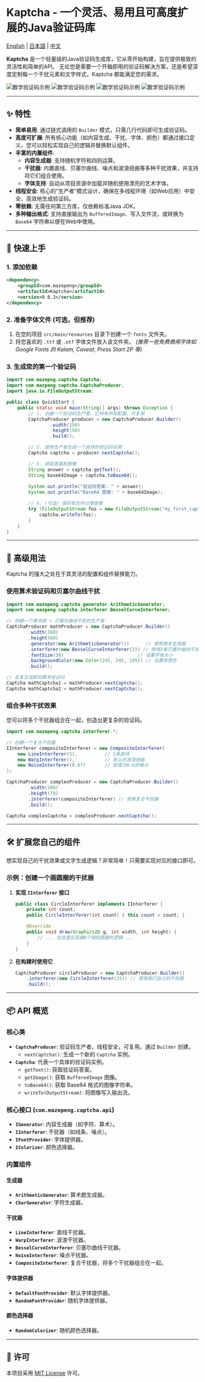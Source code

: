 
# Kaptcha - 一个灵活、易用且可高度扩展的Java验证码库

[English](../../README.md) |
[日本語](../ja/README.md) |
[中文](README.md)

**Kaptcha** 是一个轻量级的Java验证码生成库，它从零开始构建，旨在提供极致的灵活性和简单的API。
无论您是需要一个开箱即用的验证码解决方案，还是希望深度定制每一个干扰元素和文字样式，Kaptcha 都能满足您的需求。

![数学验证码示例](https://file.mazepeng.com/math_captcha_1.png)
![数学验证码示例](https://file.mazepeng.com/math_captcha_2.png)
![数学验证码示例](https://file.mazepeng.com/math_captcha_3.png)
![数学验证码示例](https://file.mazepeng.com/arithmetic_captcha.png)


---

## ✨ 特性

- **简单易用**: 通过链式调用的 `Builder` 模式，只需几行代码即可生成验证码。
- **高度可扩展**: 所有核心功能（如内容生成、干扰、字体、颜色）都通过接口定义，您可以轻松实现自己的逻辑并替换默认组件。
- **丰富的内置组件**:
    - **内容生成器**: 支持随机字符和四则运算。
    - **干扰器**: 内置直线、贝塞尔曲线、噪点和波浪扭曲等多种干扰效果，并支持将它们组合使用。
    - **字体支持**: 自动从项目资源中加载并随机使用漂亮的艺术字体。
- **线程安全**: 核心的“生产者”模式设计，确保在多线程环境（如Web应用）中安全、高效地生成验证码。
- **零依赖**: 无需任何第三方库，仅依赖标准Java JDK。
- **多种输出格式**: 支持直接输出为 `BufferedImage`、写入文件流，或转换为 `Base64` 字符串以便在Web中使用。

---

## 🚀 快速上手

### 1. 添加依赖 
```xml
<dependency>
    <groupId>com.mazepeng</groupId>
    <artifactId>Kaptcha</artifactId>
    <version>0.0.2</version>
</dependency>
```

### 2. 准备字体文件 (可选，但推荐)
1. 在您的项目 `src/main/resources` 目录下创建一个 `fonts` 文件夹。
2. 将您喜欢的 `.ttf` 或 `.otf` 字体文件放入该文件夹。
   *(推荐一些免费商用字体如 Google Fonts 的 Kalam, Caveat, Press Start 2P 等)*

### 3. 生成您的第一个验证码

```java
import com.mazepng.captcha.Captcha;
import com.mazpeng.captcha.CaptchaProducer;
import java.io.FileOutputStream;

public class QuickStart {
    public static void main(String[] args) throws Exception {
        // 1. 创建一个验证码生产者，它持有所有配置，可复用
        CaptchaProducer producer = new CaptchaProducer.Builder()
                .width(150)
                .height(50)
                .build();

        // 2. 使用生产者生成一个具体的验证码实例
        Captcha captcha = producer.nextCaptcha();

        // 3. 获取答案和图像
        String answer = captcha.getText();
        String base64Image = captcha.toBase64();
        
        System.out.println("验证码答案: " + answer);
        System.out.println("Base64 图像: " + base64Image);

        // 4. (可选) 保存到文件以便查看
        try (FileOutputStream fos = new FileOutputStream("my_first_captcha.png")) {
            captcha.writeTo(fos);
        }
    }
}
```

---

## 🎨 高级用法

Kaptcha 的强大之处在于其灵活的配置和组件替换能力。

### 使用算术验证码和贝塞尔曲线干扰

```java
import com.mazepeng.captcha.generator.ArithmeticGenerator;
import com.mazpeng.captcha.interferer.BesselCurveInterferer;

// 创建一个算术题 + 贝塞尔曲线干扰的生产者
CaptchaProducer mathProducer = new CaptchaProducer.Builder()
        .width(160)
        .height(60)
        .generator(new ArithmeticGenerator())      // 使用算术生成器
        .interferer(new BesselCurveInterferer(3)) // 使用3条贝塞尔曲线干扰
        .fontSize(38)                           // 设置字体大小
        .backgroundColor(new Color(245, 245, 245)) // 设置背景色
        .build();

// 反复生成新的算术验证码
Captcha mathCaptcha1 = mathProducer.nextCaptcha();
Captcha mathCaptcha2 = mathProducer.nextCaptcha();
```

### 组合多种干扰效果

您可以将多个干扰器组合在一起，创造出更复杂的验证码。

```java
import com.mazepeng.captcha.interferer.*;

// 创建一个复合干扰器
IInterferer compositeInterferer = new CompositeInterferer(
    new LineInterferer(5),          // 5条直线
    new WarpInterferer(),           // 默认的波浪扭曲
    new NoiseInterferer(0.6f)       // 密度为0.6的噪点
);

CaptchaProducer complexProducer = new CaptchaProducer.Builder()
        .width(200)
        .height(70)
        .interferer(compositeInterferer) // 使用复合干扰器
        .build();

Captcha complexCaptcha = complexProducer.nextCaptcha();
```

---

## 🛠️ 扩展您自己的组件

想实现自己的干扰效果或文字生成逻辑？非常简单！只需要实现对应的接口即可。

### 示例：创建一个画圆圈的干扰器

1.  **实现 `IInterferer` 接口**
    ```java
    public class CircleInterferer implements IInterferer {
        private int count;
        public CircleInterferer(int count) { this.count = count; }

        @Override
        public void draw(Graphics2D g, int width, int height) {
            // ... 在这里实现画N个随机圆圈的逻辑 ...
        }
    }
    ```
2.  **在构建时使用它**
    ```java
    CaptchaProducer circleProducer = new CaptchaProducer.Builder()
        .interferer(new CircleInterferer(15)) // 使用我们自己的干扰器
        .build();
    ```

---

## 📦 API 概览

### 核心类
- **`CaptchaProducer`**: 验证码生产者，线程安全，可复用。通过 `Builder` 创建。
    - `nextCaptcha()`: 生成一个新的 `Captcha` 实例。
- **`Captcha`**: 代表一个具体的验证码实例。
    - `getText()`: 获取验证码答案。
    - `getImage()`: 获取 `BufferedImage` 图像。
    - `toBase64()`: 获取 Base64 格式的图像字符串。
    - `writeTo(OutputStream)`: 将图像写入输出流。

### 核心接口 (`com.mazepeng.captcha.api`)
- **`IGenerator`**: 内容生成器（如字符、算术）。
- **`IInterferer`**: 干扰器（如线条、噪点）。
- **`IFontProvider`**: 字体提供器。
- **`IColorizer`**: 颜色选择器。

### 内置组件

#### 生成器
- **`ArithmeticGenerator`**: 算术题生成器。
- **`CharGenerator`**: 字符生成器。

#### 干扰器
- **`LineInterferer`**: 直线干扰器。
- **`WarpInterferer`**: 波浪干扰器。
- **`BesselCurveInterferer`**: 贝塞尔曲线干扰器。
- **`NoiseInterferer`**: 噪点干扰器。
- **`CompositeInterferer`**: 复合干扰器，将多个干扰器组合在一起。

#### 字体提供器
- **`DefaultFontProvider`**: 默认字体提供器。
- **`RandomFontProvider`**: 随机字体提供器。

#### 颜色选择器
- **`RandomColorizer`**: 随机颜色选择器。

---

## 📜 许可

本项目采用 [MIT License](LICENSE.txt) 许可。